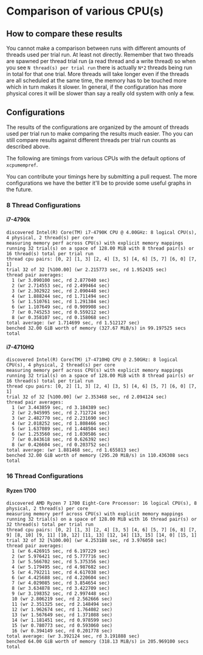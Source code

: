 # Comparison of various CPU(s)

## How to compare these results

You cannot make a comparison between runs with different amounts of threads
used per trial run. At least not directly. Remember that two threads are
spawned per thread trial run (a read thread and a write thread) so when
you see `N thread(s) per trial run` there is actually `N*2` threads being
run in total for that one trial. More threads will take longer even if
the threads are all scheduled at the same time, the memory has to be
touched more which in turn makes it slower. In general, if the configuration
has more physical cores it will be slower than say a really old system
with only a few.

## Configurations

The results of the configurations are organized by the amount of threads
used per trial run to make comparing the results much easier. Tho
you can still compare results against different threads per trial run
counts as described above.

The following are timings from various CPUs with the default options
of `xcpumempref`.

You can contribute your timings here by submitting a pull request. The
more configurations we have the better it'll be to provide some useful
graphs in the future.

### 8 Thread Configurations

#### i7-4790k
```
discovered Intel(R) Core(TM) i7-4790K CPU @ 4.00GHz: 8 logical CPU(s), 4 physical, 2 thread(s) per core
measuring memory perf across CPU(s) with explicit memory mappings
running 32 trial(s) on a space of 128.00 MiB with 8 thread pair(s) or 16 thread(s) total per trial run
thread cpu pairs: [0, 2] [1, 3] [2, 4] [3, 5] [4, 6] [5, 7] [6, 0] [7, 1]
trial 32 of 32 [%100.00] (wr 2.215773 sec, rd 1.952435 sec)
thread pair averages:
  1 (wr 3.090100 sec, rd 2.877040 sec)
  2 (wr 2.714553 sec, rd 2.499464 sec)
  3 (wr 2.302922 sec, rd 2.090448 sec)
  4 (wr 1.888244 sec, rd 1.711494 sec)
  5 (wr 1.510761 sec, rd 1.291384 sec)
  6 (wr 1.107649 sec, rd 0.909908 sec)
  7 (wr 0.745253 sec, rd 0.559212 sec)
  8 (wr 0.358107 sec, rd 0.158068 sec)
total average: (wr 1.714699 sec, rd 1.512127 sec)
benched 32.00 GiB worth of memory (327.67 MiB/s) in 99.197525 secs total
```
#### i7-4710HQ
```
discovered Intel(R) Core(TM) i7-4710HQ CPU @ 2.50GHz: 8 logical CPU(s), 4 physical, 2 thread(s) per core
measuring memory perf across CPU(s) with explicit memory mappings
running 32 trial(s) on a space of 128.00 MiB with 8 thread pair(s) or 16 thread(s) total per trial run
thread cpu pairs: [0, 2] [1, 3] [2, 4] [3, 5] [4, 6] [5, 7] [6, 0] [7, 1]
trial 32 of 32 [%100.00] (wr 2.353468 sec, rd 2.094124 sec)
thread pair averages:
  1 (wr 3.443859 sec, rd 3.184389 sec)
  2 (wr 2.945995 sec, rd 2.712724 sec)
  3 (wr 2.482770 sec, rd 2.231690 sec)
  4 (wr 2.018252 sec, rd 1.808466 sec)
  5 (wr 1.637089 sec, rd 1.448504 sec)
  6 (wr 1.253560 sec, rd 1.030586 sec)
  7 (wr 0.843618 sec, rd 0.626392 sec)
  8 (wr 0.426604 sec, rd 0.203752 sec)
total average: (wr 1.881468 sec, rd 1.655813 sec)
benched 32.00 GiB worth of memory (295.20 MiB/s) in 110.436308 secs total
```

### 16 Thread Configurations

#### Ryzen 1700
```
discovered AMD Ryzen 7 1700 Eight-Core Processor: 16 logical CPU(s), 8 physical, 2 thread(s) per core
measuring memory perf across CPU(s) with explicit memory mappings
running 32 trial(s) on a space of 128.00 MiB with 16 thread pair(s) or 32 thread(s) total per trial run
thread cpu pairs: [0, 2] [1, 3] [2, 4] [3, 5] [4, 6] [5, 7] [6, 8] [7, 9] [8, 10] [9, 11] [10, 12] [11, 13] [12, 14] [13, 15] [14, 0] [15, 1]
trial 32 of 32 [%100.00] (wr 4.253188 sec, rd 3.976050 sec)
thread pair averages:
  1 (wr 6.426915 sec, rd 6.197229 sec)
  2 (wr 5.976421 sec, rd 5.777716 sec)
  3 (wr 5.566702 sec, rd 5.375356 sec)
  4 (wr 5.179495 sec, rd 4.987682 sec)
  5 (wr 4.792211 sec, rd 4.617038 sec)
  6 (wr 4.425688 sec, rd 4.220604 sec)
  7 (wr 4.029085 sec, rd 3.854654 sec)
  8 (wr 3.634878 sec, rd 3.422709 sec)
  9 (wr 3.198352 sec, rd 2.997448 sec)
  10 (wr 2.806219 sec, rd 2.562666 sec)
  11 (wr 2.351325 sec, rd 2.148494 sec)
  12 (wr 1.962674 sec, rd 1.764082 sec)
  13 (wr 1.567649 sec, rd 1.371088 sec)
  14 (wr 1.181451 sec, rd 0.978599 sec)
  15 (wr 0.780773 sec, rd 0.593060 sec)
  16 (wr 0.394149 sec, rd 0.201778 sec)
total average: (wr 3.392124 sec, rd 3.191888 sec)
benched 64.00 GiB worth of memory (318.13 MiB/s) in 205.969100 secs total
```
